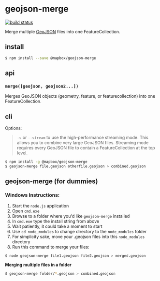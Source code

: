 # geojson-merge

[![build status](https://secure.travis-ci.org/mapbox/geojson-merge.png)](http://travis-ci.org/mapbox/geojson-merge)

Merge multiple [GeoJSON](http://geojson.org/) files into one FeatureCollection.

## install

```bash
$ npm install --save @mapbox/geojson-merge
```

## api

### `merge([geojson, geojson2...])`

Merges GeoJSON objects (geometry, feature, or featurecollection) into one
FeatureCollection.

## cli

Options:

> `-s` or `--stream` to use the high-performance streaming mode. This allows
> you to combine very large GeoJSON files. Streaming mode requires every
> GeoJSON file to contain a FeatureCollection at the top level.

```bash
$ npm install -g @mapbox/geojson-merge
$ geojson-merge file.geojson otherfile.geojson > combined.geojson
```

## geojson-merge (for dummies)
  
### Windows Instructions:  
  
1. Start the `node.js` application  
2. Open `cmd.exe`  
2. Browse to a folder where you'd like `geojson-merge` installed  
3. In `cmd.exe` type the install string from above  
4. Wait patiently, it could take a moment to start  
5. Use `cd node_modules` to change directory  to the `node_modules` folder  
5. For simplicity sake, move your .geojson files into this `node_modules` directory  
6. Run this command to merge your files:  
  
```bash
$ node geojson-merge file1.geojson file2.geojson > merged.geojson
```

**Merging multiple files in a folder**

```bash
$ geojson-merge folder/*.geojson > combined.geojson
```


